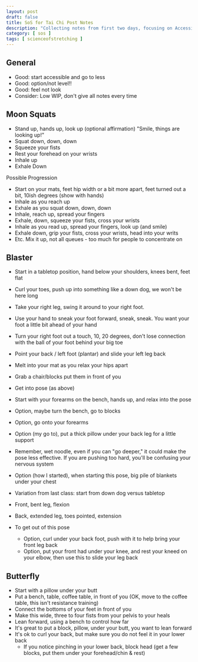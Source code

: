 ```yaml
---
layout: post
draft: false
title: SoS for Tai Chi Post Notes
description: "Collecting notes from first two days, focusing on Accessible and working way lower, remember, feel, and noodle, I personally find doing several of the poses in another option improve the pose, when I don't this, it's my ego 'OH, look how stretchy I am' - doesn't help."
category: [ sos ]
tags: [ scienceofstretching ]
---
```


## General
* Good: start accessible and go to less
* Good: option/not level!!
* Good: feel not look
* Consider: Low WIP, don't give all notes every time

## Moon Squats
* Stand up, hands up, look up (optional affirmation) "Smile, things are looking up!"
* Squat down, down, down 
* Squeeze your fists
* Rest your forehead on your wrists
* Inhale up
* Exhale Down

Possible Progression
* Start on your mats, feet hip width or a bit more apart, feet turned out a bit, 10ish degrees (show with hands)
* Inhale as you reach up
* Exhale as you squat down, down, down
* Inhale, reach up, spread your fingers
* Exhale, down, squeeze your fists, cross your wrists
* Inhale as you read up, spread your fingers, look up (and smile)
* Exhale down, grip your fists, cross your wrists, head into your writs
* Etc. Mix it up, not all queues - too much for people to concentrate on

## Blaster
* Start in a tabletop position, hand below your shoulders, knees bent, feet flat
* Curl your toes, push up into something like a down dog, we won't be here long
* Take your right leg, swing it around to your right foot.
* Use your hand to sneak your foot forward, sneak, sneak. You want your foot a little bit ahead of your hand
* Turn your right foot out a touch, 10, 20 degrees, don't lose connection with the ball of your foot behind your big toe
* Point your back / left foot (plantar) and slide your left leg back
* Melt into your mat as you relax your hips apart

* Grab a chair/blocks put them in front of you
* Get into pose (as above)
* Start with your forearms on the bench, hands up, and relax into the pose
* Option, maybe turn the bench, go to blocks
* Option, go onto your forearms
* Option (my go to), put a thick pillow under your back leg for a little support
* Remember, wet noodle, even if you can "go deeper," it could make the pose less effective. If you are pushing too hard, you'll be confusing your nervous system
* Option (how I started), when starting this pose, big pile of blankets under your chest

* Variation from last class: start from down dog versus tabletop

* Front, bent leg, flexion
* Back, extended leg, toes pointed, extension

* To get out of this pose
  * Option, curl under your back foot, push with it to help bring your front leg back
  * Option, put your front had under your knee, and rest your kneed on your elbow, then use this to slide your leg back

## Butterfly
* Start with a pillow under your butt
* Put a bench, table, coffee table, in front of you (OK, move to the coffee table, this isn't resistance training)
* Connect the bottoms of your feet in front of you
* Make this wide, three to four fists from your pelvis to your heals
* Lean forward, using a bench to control how far
* It's great to put a block, pillow, under your butt, you want to lean forward
* It's ok to curl your back, but make sure you do not feel it in your lower back
  * If you notice pinching in your lower back, block head (get a few blocks, put them under your forehead/chin & rest)

